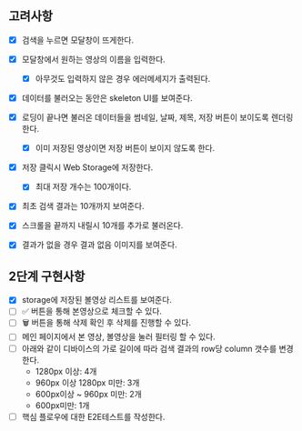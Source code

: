## 고려사항

- [x] 검색을 누르면 모달창이 뜨게한다.
- [x] 모달창에서 원하는 영상의 이름을 입력한다.
  - [x] 아무것도 입력하지 않은 경우 에러메세지가 출력된다.
- [x] 데이터를 불러오는 동안은 skeleton UI를 보여준다.
- [x] 로딩이 끝나면 불러온 데이터들을 썸네일, 날짜, 제목, 저장 버튼이 보이도록 렌더링한다.
  - [x] 이미 저장된 영상이면 저장 버튼이 보이지 않도록 한다.
- [x] 저장 클릭시 Web Storage에 저장한다.
  - [x] 최대 저장 개수는 100개이다.
- [x] 최초 검색 결과는 10개까지 보여준다.
- [x] 스크롤을 끝까지 내릴시 10개를 추가로 불러온다.
- [x] 결과가 없을 경우 결과 없음 이미지를 보여준다.


## 2단계 구현사항

- [x] storage에 저장된 볼영상 리스트를 보여준다.
- [ ] ✅ 버튼을 통해 본영상으로 체크할 수 있다.
- [ ] 🗑️ 버튼을 통해 삭제 확인 후 삭제를 진행할 수 있다.
- [ ] 메인 페이지에서 본 영상, 볼영상을 눌러 필터링 할 수 있다.
- [ ] 아래와 같이 디바이스의 가로 길이에 따라 검색 결과의 row당 column 갯수를 변경한다.
  - 1280px 이상: 4개
  - 960px 이상 1280px 미만: 3개
  - 600px이상 ~ 960px 미만: 2개
  - 600px미만: 1개
- [ ] 핵심 플로우에 대한 E2E테스트를 작성한다.